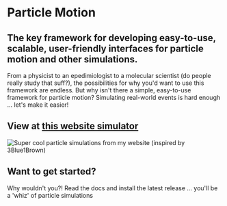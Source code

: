 # Particle Motion
## The key framework for developing easy-to-use, scalable, user-friendly interfaces for particle motion and other simulations.
From a physicist to an epedimiologist to a molecular scientist (do people really study that suff?), the possibilities for why you'd want to use this framework are endless. But why isn't there a simple, easy-to-use framework for particle motion? Simulating real-world events is hard enough ... let's make it easier!

## View at [this website simulator](https://quantum9innovation.github.io/disease)
![Super cool particle simulations from my website (inspired by 3Blue1Brown)](https://i.ibb.co/x7qzvQm/temp.png)

## Want to get started?
Why wouldn't you?! Read the docs and install the latest release ... you'll be a 'whiz' of particle simulations
